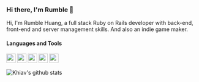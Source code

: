 ### Hi there, I'm Rumble 👋

Hi, I'm Rumble Huang, a full stack Ruby on Rails developer with back-end, front-end and server management skills. And also an indie game maker.


#### Languages and Tools
<code><img height="24" src="https://user-images.githubusercontent.com/4011729/88266572-feb29800-cd01-11ea-8bc3-1c949dfc535a.png" ></code>
<code><img height="24" src="https://user-images.githubusercontent.com/4011729/88267972-37ec0780-cd04-11ea-83a5-0da5abf67f30.png" ></code>
<code><img height="24" src="https://user-images.githubusercontent.com/4011729/88266775-5bae4e00-cd02-11ea-9126-8411ea2cee00.png" ></code>
<code><img height="24" src="https://user-images.githubusercontent.com/4011729/88266605-0eca7780-cd02-11ea-96e6-4872fff7f0e7.png" ></code>
<code><img height="24" src="https://user-images.githubusercontent.com/4011729/88267262-2b1ae400-cd03-11ea-99d3-d01d1f63bf86.png" ></code>

![Khiav's github stats](https://github-readme-stats.vercel.app/api?username=khiav223577&show_icons=true)

<!--
**khiav223577/khiav223577** is a ✨ _special_ ✨ repository because its `README.md` (this file) appears on your GitHub profile.

Here are some ideas to get you started:

- 🔭 I’m currently working on ...
- 🌱 I’m currently learning ...
- 👯 I’m looking to collaborate on ...
- 🤔 I’m looking for help with ...
- 💬 Ask me about ...
- 📫 How to reach me: ...
- 😄 Pronouns: ...
- ⚡ Fun fact: ...
-->
